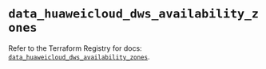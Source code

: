 # `data_huaweicloud_dws_availability_zones`

Refer to the Terraform Registry for docs: [`data_huaweicloud_dws_availability_zones`](https://registry.terraform.io/providers/huaweicloud/huaweicloud/1.71.1/docs/data-sources/dws_availability_zones).
